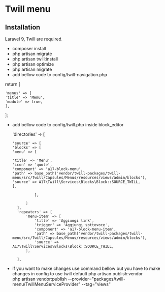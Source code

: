 # Twill menu



## Installation

Laravel 9, Twill are required.

- composer install
- php artisan migrate
- php artisan twill:install
- php artisan optimize
- php artisan migrate
- add bellow code to config/twill-navigation.php

return [

    'menus' => [
    'title' => 'Menu',
    'module' => true,
    ],
];

- add bellow code to config/twill.php inside block_editor
 
    'directories' => [

      'source' => [
      'blocks' => [
      'menu' => [

      'title' => 'Menu',
      'icon' => 'quote',
      'component' => 'a17-block-menu',
      'path' => base_path('vendor/twill-packages/twill-menu/src/Twill/Capsules/Menus/resources/views/admin/blocks'),
      'source' => A17\Twill\Services\Blocks\Block::SOURCE_TWILL,
      ],

                ],

            ]
        ],
        'repeaters' => [
            'menu-item' => [
                'title' => 'Aggiungi link',
                'trigger' => 'Aggiungi sottovoce',
                'component' => 'a17-block-menu-item',
                'path' => base_path('vendor/twill-packages/twill-menu/src/Twill/Capsules/Menus/resources/views/admin/blocks'),
                'source' => A17\Twill\Services\Blocks\Block::SOURCE_TWILL,
            ],

        ],


- if you want to make changes use command bellow but you have to make changes in config to use twill default 
  php artisan publish:vendor  
  php artisan vendor:publish --provider="packages/twill-menu/TwillMenuServiceProvider" --tag="views"
